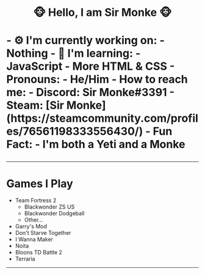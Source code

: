 <h1 align="center">🐵 Hello, I am Sir Monke 🐵<h1>
- ⚙️ I'm currently working on:
  - Nothing
- 📖 I'm learning:
  - JavaScript
  - More HTML & CSS
- Pronouns:
  - He/Him
- How to reach me:
  - Discord: Sir Monke#3391
  - Steam: [Sir Monke](https://steamcommunity.com/profiles/76561198333556430/)
- Fun Fact:
  - I'm both a Yeti and a Monke

---

# Games I Play
- Team Fortress 2
  - Blackwonder ZS US
  - Blackwonder Dodgeball
  - Other...
- Garry's Mod
- Don't Starve Together
- I Wanna Maker
- Noita
- Bloons TD Battle 2
- Terraria

---
